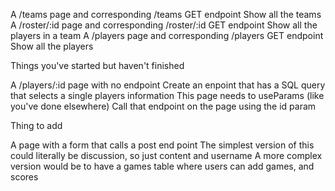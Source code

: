 A /teams page and corresponding /teams GET endpoint
Show all the teams
A /roster/:id page and corresponding /roster/:id GET endpoint
Show all the players in a team
A /players page and corresponding /players GET endpoint
Show all the players

Things you've started but haven't finished

A /players/:id page with no endpoint
Create an enpoint that has a SQL query that selects a single players information
This page needs to useParams (like you've done elsewhere)
Call that endpoint on the page using the id param

Thing to add

A page with a form that calls a post end point
The simplest version of this could literally be discussion, so just content and username
A more complex version would be to have a games table where users can add games, and scores
